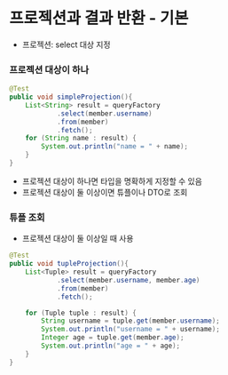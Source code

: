# 프로젝션과 결과 반환 - 기본

- 프로젝션: select 대상 지정

### 프로젝션 대상이 하나

```java
@Test
public void simpleProjection(){
    List<String> result = queryFactory
            .select(member.username)
            .from(member)
            .fetch();
    for (String name : result) {
        System.out.println("name = " + name);
    }
}
```
- 프로젝션 대상이 하나면 타입을 명확하게 지정할 수 있음
- 프로젝션 대상이 둘 이상이면 튜플이나 DTO로 조회

### 튜플 조회

- 프로젝션 대상이 둘 이상일 때 사용

```java
@Test
public void tupleProjection(){
    List<Tuple> result = queryFactory
            .select(member.username, member.age)
            .from(member)
            .fetch();

    for (Tuple tuple : result) {
        String username = tuple.get(member.username);
        System.out.println("username = " + username);
        Integer age = tuple.get(member.age);
        System.out.println("age = " + age);
    }
}
```